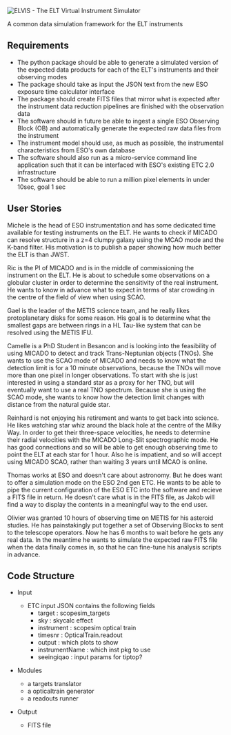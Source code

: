 ![ELVIS - The ELT Virtual Instrument Simulator](logos/ELVIS_logo.png)

A common data simulation framework for the ELT instruments

Requirements
------------
- The python package should be able to generate a simulated version of the expected data products for each of the ELT's instruments and their observing modes
- The package should take as input the JSON text from the new ESO exposure time calculator interface
- The package should create FITS files that mirror what is expected after the instrument data reduction pipelines are finished with the observation data
- The software should in future be able to ingest a single ESO Observing Block (OB) and automatically generate the expected raw data files from the instrument
- The instrument model should use, as much as possible, the instrumental characteristics from ESO's own database
- The software should also run as a micro-service command line application such that it can be interfaced with ESO's existing ETC 2.0 infrastructure
- The software should be able to run a million pixel elements in under 10sec, goal 1 sec

User Stories
------------

Michele is the head of ESO instrumentation and has some dedicated time available for testing instruments on the ELT.
He wants to check if MICADO can resolve structure in a z=4 clumpy galaxy using the MCAO mode and the K-band filter.
His motivation is to publish a paper showing how much better the ELT is than JWST.

Ric is the PI of MICADO and is in the middle of commissioning the instrument on the ELT.
He is about to schedule some observations on a globular cluster in order to determine the sensitivity of the real instrument.
He wants to know in advance what to expect in terms of star crowding in the centre of the field of view when using SCAO. 

Gael is the leader of the METIS science team, and he really likes protoplanetary disks for some reason.
His goal is to determine what the smallest gaps are between rings in a HL Tau-like system that can be resolved using the METIS IFU.

Camelle is a PhD Student in Besancon and is looking into the feasibility of using MICADO to detect and track Trans-Neptunian objects (TNOs).
She wants to use the SCAO mode of MICADO and needs to know what the detection limit is for a 10 minute observations, because the TNOs will move more than one pixel in longer observations.
To start with she is just interested in using a standard star as a proxy for her TNO, but will eventually want to use a real TNO spectrum.
Because she is using the SCAO mode, she wants to know how the detection limit changes with distance from the natural guide star.

Reinhard is not enjoying his retirement and wants to get back into science.
He likes watching star whiz around the black hole at the centre of the Milky Way.
In order to get their three-space velocities, he needs to determine their radial velocities with the MICADO Long-Slit spectrographic mode.
He has good connections and so will be able to get enough observing time to point the ELT at each star for 1 hour.
Also he is impatient, and so will accept using MICADO SCAO, rather than waiting 3 years until MCAO is online.

Thomas works at ESO and doesn't care about astronomy. 
But he does want to offer a simulation mode on the ESO 2nd gen ETC.
He wants to be able to pipe the current configuration of the ESO ETC into the software and recieve a FITS file in return.
He doesn't care what is in the FITS file, as Jakob will find a way to display the contents in a meaningful way to the end user.

Olivier was granted 10 hours of observing time on METIS for his asteroid studies.
He has painstakingly put together a set of Observing Blocks to sent to the telescope operators.
Now he has 6 months to wait before he gets any real data. 
In the meantime he wants to simulate the expected raw FITS file when the data finally comes in, so that he can fine-tune his analysis scripts in advance.


Code Structure
--------------

- Input
  - ETC input JSON contains the following fields
    - target : scopesim_targets
    - sky : skycalc effect
    - instrument : scopesim optical train
    - timesnr : OpticalTrain.readout
    - output : which plots to show
    - instrumentName : which inst pkg to use
    - seeingiqao : input params for tiptop?

- Modules
    - a targets translator
    - a opticaltrain generator
    - a readouts runner

- Output
  - FITS file


